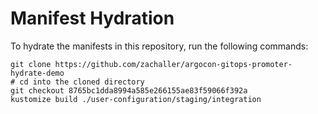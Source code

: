 # Manifest Hydration

To hydrate the manifests in this repository, run the following commands:

```shell
git clone https://github.com/zachaller/argocon-gitops-promoter-hydrate-demo
# cd into the cloned directory
git checkout 8765bc1dda8994a585e266155ae83f59066f392a
kustomize build ./user-configuration/staging/integration
```
